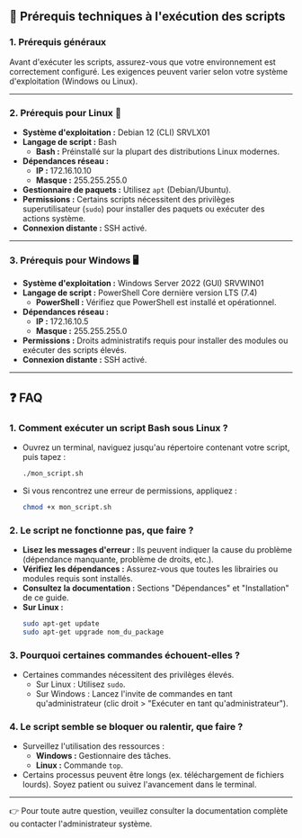 
## 🔧 Prérequis techniques à l'exécution des scripts

### 1. Prérequis généraux
Avant d'exécuter les scripts, assurez-vous que votre environnement est correctement configuré. Les exigences peuvent varier selon votre système d'exploitation (Windows ou Linux).

---

### 2. Prérequis pour Linux 🐧

- **Système d'exploitation :** Debian 12 (CLI) SRVLX01
- **Langage de script :** Bash
  - **Bash :** Préinstallé sur la plupart des distributions Linux modernes.
- **Dépendances réseau :**  
  - **IP :** 172.16.10.10  
  - **Masque :** 255.255.255.0
- **Gestionnaire de paquets :** Utilisez `apt` (Debian/Ubuntu).
- **Permissions :** Certains scripts nécessitent des privilèges superutilisateur (`sudo`) pour installer des paquets ou exécuter des actions système.
- **Connexion distante :** SSH activé.

---

### 3. Prérequis pour Windows 🖥️

- **Système d'exploitation :** Windows Server 2022 (GUI) SRVWIN01
- **Langage de script :** PowerShell Core dernière version LTS (7.4)
  - **PowerShell :** Vérifiez que PowerShell est installé et opérationnel.
- **Dépendances réseau :**  
  - **IP :** 172.16.10.5  
  - **Masque :** 255.255.255.0
- **Permissions :** Droits administratifs requis pour installer des modules ou exécuter des scripts élevés.
- **Connexion distante :** SSH activé.

---

## ❓ FAQ

### 1. **Comment exécuter un script Bash sous Linux ?**
   - Ouvrez un terminal, naviguez jusqu'au répertoire contenant votre script, puis tapez :
     ```bash
     ./mon_script.sh
     ```
   - Si vous rencontrez une erreur de permissions, appliquez :
     ```bash
     chmod +x mon_script.sh
     ```

### 2. **Le script ne fonctionne pas, que faire ?**
   - **Lisez les messages d'erreur :** Ils peuvent indiquer la cause du problème (dépendance manquante, problème de droits, etc.).
   - **Vérifiez les dépendances :** Assurez-vous que toutes les librairies ou modules requis sont installés.
   - **Consultez la documentation :** Sections "Dépendances" et "Installation" de ce guide.
   - **Sur Linux :**
     ```bash
     sudo apt-get update
     sudo apt-get upgrade nom_du_package
     ```

### 3. **Pourquoi certaines commandes échouent-elles ?**
   - Certaines commandes nécessitent des privilèges élevés.  
     - Sur Linux : Utilisez `sudo`.
     - Sur Windows : Lancez l'invite de commandes en tant qu'administrateur (clic droit > "Exécuter en tant qu'administrateur").

### 4. **Le script semble se bloquer ou ralentir, que faire ?**
   - Surveillez l'utilisation des ressources :
     - **Windows :** Gestionnaire des tâches.
     - **Linux :** Commande `top`.
   - Certains processus peuvent être longs (ex. téléchargement de fichiers lourds). Soyez patient ou suivez l'avancement dans le terminal.

---

👉 Pour toute autre question, veuillez consulter la documentation complète ou contacter l'administrateur système.
